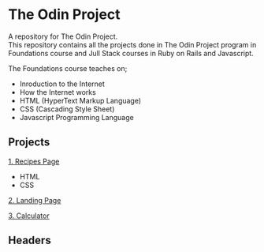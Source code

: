 # The Odin Project

A repository for The Odin Project.  
This repository contains all the projects done in The Odin Project program in Foundations course and Jull Stack courses in Ruby on Rails and Javascript.

The Foundations course teaches on;

- Inroduction to the Internet
- How the Internet works
- HTML (HyperText Markup Language)
- CSS (Cascading Style Sheet)
- Javascript Programming Language

## Projects

[1. Recipes Page](./odin-recipes/)

- HTML
- CSS

[2. Landing Page](#emphasis)

[3. Calculator]()

<a name="headers">

## Headers
